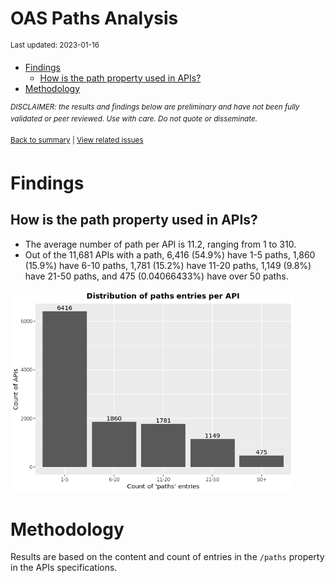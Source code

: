 OAS Paths Analysis
================
<sup>Last updated: 2023-01-16</sup>

- <a href="#findings" id="toc-findings">Findings</a>
  - <a href="#how-is-the-path-property-used-in-apis"
    id="toc-how-is-the-path-property-used-in-apis">How is the path property
    used in APIs?</a>
- <a href="#methodology" id="toc-methodology">Methodology</a>

<sup>*DISCLAIMER: the results and findings below are preliminary and
have not been fully validated or peer reviewed. Use with care. Do not
quote or disseminate.*</sup>

<sup>[Back to summary](oas_summary.md) \| [View related
issues](https://github.com/postman-open-technologies/knowledge-base/labels/oas%3Apaths)</sup>

# Findings

## How is the path property used in APIs?

- The average number of path per API is 11.2, ranging from 1 to 310.
- Out of the 11,681 APIs with a path, 6,416 (54.9%) have 1-5 paths,
  1,860 (15.9%) have 6-10 paths, 1,781 (15.2%) have 11-20 paths, 1,149
  (9.8%) have 21-50 paths, and 475 (0.04066433%) have over 50 paths.

<img src="oas_paths_files/figure-gfm/oas_paths_buckets_barplot-1.png" width="90%" />

# Methodology

Results are based on the content and count of entries in the `/paths`
property in the APIs specifications.

